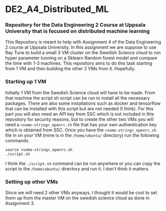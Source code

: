 # DE2_A4_Distributed_ML
### Repository for the Data Engineering 2 Course at Uppsala University that is focused on distributed machine learning  
This Repository is meant to help with Assignment 4 of the Data Engineering 2 course at Uppsala University. In this assignment we are suppose to use Ray Tune to build a small 3 VM cluster on the Swedish Science cloud to run hyper parameter tunning on a Sklearn Random forest model and compare the time with 1-3 machines. This repository aims to do this task starting from 1 VM and then building the other 2 VMs from it. Hopefully.  

### Starting up 1 VM  
Initially 1 VM from the Swedish Science cloud will have to be made. From that machine the script.sh script can be run to install all the necessary packages. There are also some installations such as docker and tensorflow that can be installed with this script but are not needed (I think). For this part you will also need an API key from SSC which is not included in this repository for security reasons, but to create the other two VMs you will need a ```<some-string>_openrc.sh``` file that has your own authentication key which is obtained from SSC. Once you have the ```<some-string>_openrc.sh``` file in on your VM (mine is in the ```/home/ubuntu/``` directory) run the following commands.  
    
```source <some-string>_openrc.sh```  
```./script.sh```  

  I think the `./script.sh` command can be run anywhere or you can copy the script to the `/home/ubuntu/` directory and run it. I don't think it matters.

### Setting up other VMs  
Since we will need 2 other VMs anyways, I thought it would be cool to set them up from the master VM on the swedish science cloud as done in Assignment 3. 
